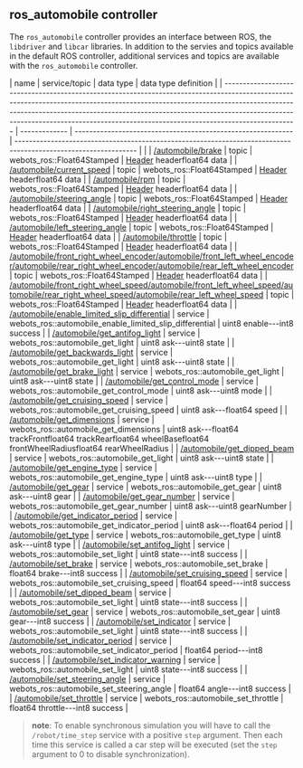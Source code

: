 ## ros_automobile controller

The `ros_automobile` controller provides an interface between ROS, the
`libdriver` and `libcar` libraries. In addition to the servies and topics
available in the default ROS controller, additional services and topics are
available with the `ros_automobile` controller.

| name                                                                                                                                                                                                                                                                                                                                         | service/topic | data type                                                    | data type definition                                                                                            |
| -------------------------------------------------------------------------------------------------------------------------------------------------------------------------------------------------------------------------------------------------------------------------------------------------------------------------------------------- | ------------- | ------------------------------------------------------------ | --------------------------------------------------------------------------------------------------------------- |  |
| [/automobile/brake](driver-library.md#wbu_driver_set_brake)                                                                                                                                                                                                                                                                                  | topic         | webots\_ros::Float64Stamped                                  | [Header](http://docs.ros.org/api/std_msgs/html/msg/Header.html) headerfloat64 data                              |
| [/automobile/current\_speed](driver-library.md#wbu_driver_get_current_speed)                                                                                                                                                                                                                                                                 | topic         | webots\_ros::Float64Stamped                                  | [Header](http://docs.ros.org/api/std_msgs/html/msg/Header.html) headerfloat64 data                              |
| [/automobile/rpm](driver-library.md#wbu_driver_get_rpm)                                                                                                                                                                                                                                                                                      | topic         | webots\_ros::Float64Stamped                                  | [Header](http://docs.ros.org/api/std_msgs/html/msg/Header.html) headerfloat64 data                              |
| [/automobile/steering\_angle](driver-library.md#wbu_driver_set_steering_angle)                                                                                                                                                                                                                                                               | topic         | webots\_ros::Float64Stamped                                  | [Header](http://docs.ros.org/api/std_msgs/html/msg/Header.html) headerfloat64 data                              |
| [/automobile/right\_steering\_angle](car-library.md#wbu_car_get_right_steering_angle)                                                                                                                                                                                                                                                        | topic         | webots\_ros::Float64Stamped                                  | [Header](http://docs.ros.org/api/std_msgs/html/msg/Header.html) headerfloat64 data                              |
| [/automobile/left\_steering\_angle](car-library.md#wbu_car_get_right_steering_angle)                                                                                                                                                                                                                                                         | topic         | webots\_ros::Float64Stamped                                  | [Header](http://docs.ros.org/api/std_msgs/html/msg/Header.html) headerfloat64 data                              |
| [/automobile/throttle](driver-library.md#wbu_driver_set_throttle)                                                                                                                                                                                                                                                                            | topic         | webots\_ros::Float64Stamped                                  | [Header](http://docs.ros.org/api/std_msgs/html/msg/Header.html) headerfloat64 data                              |
| [/automobile/front\_right\_wheel\_encoder](car-library.md#wbu_car_get_wheel_encoder)[/automobile/front\_left\_wheel\_encoder](car-library.md#wbu_car_get_wheel_encoder)[/automobile/rear\_right\_wheel\_encoder](car-library.md#wbu_car_get_wheel_encoder)[/automobile/rear\_left\_wheel\_encoder](car-library.md#wbu_car_get_wheel_encoder) | topic         | webots\_ros::Float64Stamped                                  | [Header](http://docs.ros.org/api/std_msgs/html/msg/Header.html) headerfloat64 data                              |
| [/automobile/front\_right\_wheel\_speed](car-library.md#wbu_car_get_wheel_encoder)[/automobile/front\_left\_wheel\_speed](car-library.md#wbu_car_get_wheel_encoder)[/automobile/rear\_right\_wheel\_speed](car-library.md#wbu_car_get_wheel_encoder)[/automobile/rear\_left\_wheel\_speed](car-library.md#wbu_car_get_wheel_encoder)         | topic         | webots\_ros::Float64Stamped                                  | [Header](http://docs.ros.org/api/std_msgs/html/msg/Header.html) headerfloat64 data                              |
| [/automobile/enable\_limited\_slip\_differential](car-library.md#wbu_car_enable_limited_slip_differential)                                                                                                                                                                                                                                   | service       | webots\_ros::automobile\_enable\_limited\_slip\_differential | uint8 enable---int8 success                                                                                     |
| [/automobile/get\_antifog\_light](driver-library.md#wbu_driver_set_dipped_beams)                                                                                                                                                                                                                                                             | service       | webots\_ros::automobile\_get\_light                          | uint8 ask---uint8 state                                                                                         |
| [/automobile/get\_backwards\_light](car-library.md#wbu_car_get_backwards_lights)                                                                                                                                                                                                                                                             | service       | webots\_ros::automobile\_get\_light                          | uint8 ask---uint8 state                                                                                         |
| [/automobile/get\_brake\_light](car-library.md#wbu_car_get_backwards_lights)                                                                                                                                                                                                                                                                 | service       | webots\_ros::automobile\_get\_light                          | uint8 ask---uint8 state                                                                                         |
| [/automobile/get\_control\_mode](driver-library.md#wbu_driver_get_control_mode)                                                                                                                                                                                                                                                              | service       | webots\_ros::automobile\_get\_control\_mode                  | uint8 ask---uint8 mode                                                                                          |
| [/automobile/get\_cruising\_speed](driver-library.md#wbu_driver_set_cruising_speed)                                                                                                                                                                                                                                                          | service       | webots\_ros::automobile\_get\_cruising\_speed                | uint8 ask---float64 speed                                                                                       |
| [/automobile/get\_dimensions](car-library.md#wbu_car_get_track_front)                                                                                                                                                                                                                                                                        | service       | webots\_ros::automobile\_get\_dimensions                     | uint8 ask---float64 trackFrontfloat64 trackRearfloat64 wheelBasefloat64 frontWheelRadiusfloat64 rearWheelRadius |
| [/automobile/get\_dipped\_beam](driver-library.md#wbu_driver_set_dipped_beams)                                                                                                                                                                                                                                                               | service       | webots\_ros::automobile\_get\_light                          | uint8 ask---uint8 state                                                                                         |
| [/automobile/get\_engine\_type](car-library.md#wbu_car_get_type)                                                                                                                                                                                                                                                                             | service       | webots\_ros::automobile\_get\_engine\_type                   | uint8 ask---uint8 type                                                                                          |
| [/automobile/get\_gear](driver-library.md#wbu_driver_set_gear)                                                                                                                                                                                                                                                                               | service       | webots\_ros::automobile\_get\_gear                           | uint8 ask---uint8 gear                                                                                          |
| [/automobile/get\_gear\_number](driver-library.md#wbu_driver_set_gear)                                                                                                                                                                                                                                                                       | service       | webots\_ros::automobile\_get\_gear\_number                   | uint8 ask---uint8 gearNumber                                                                                    |
| [/automobile/get\_indicator\_period](car-library.md#wbu_car_set_indicator_period)                                                                                                                                                                                                                                                            | service       | webots\_ros::automobile\_get\_indicator\_period              | uint8 ask---float64 period                                                                                      |
| [/automobile/get\_type](car-library.md#wbu_car_get_type)                                                                                                                                                                                                                                                                                     | service       | webots\_ros::automobile\_get\_type                           | uint8 ask---uint8 type                                                                                          |
| [/automobile/set\_antifog\_light](driver-library.md#wbu_driver_set_dipped_beams)                                                                                                                                                                                                                                                             | service       | webots\_ros::automobile\_set\_light                          | uint8 state---int8 success                                                                                      |
| [/automobile/set\_brake](driver-library.md#wbu_driver_set_brake)                                                                                                                                                                                                                                                                             | service       | webots\_ros::automobile\_set\_brake                          | float64 brake---int8 success                                                                                    |
| [/automobile/set\_cruising\_speed](driver-library.md#wbu_driver_set_cruising_speed)                                                                                                                                                                                                                                                          | service       | webots\_ros::automobile\_set\_cruising\_speed                | float64 speed---int8 success                                                                                    |
| [/automobile/set\_dipped\_beam](driver-library.md#wbu_driver_set_dipped_beams)                                                                                                                                                                                                                                                               | service       | webots\_ros::automobile\_set\_light                          | uint8 state---int8 success                                                                                      |
| [/automobile/set\_gear](driver-library.md#wbu_driver_set_gear)                                                                                                                                                                                                                                                                               | service       | webots\_ros::automobile\_set\_gear                           | uint8 gear---int8 success                                                                                       |
| [/automobile/set\_indicator](driver-library.md#wbu_driver_set_indicator)                                                                                                                                                                                                                                                                     | service       | webots\_ros::automobile\_set\_light                          | uint8 state---int8 success                                                                                      |
| [/automobile/set\_indicator\_period](car-library.md#wbu_car_set_indicator_period)                                                                                                                                                                                                                                                            | service       | webots\_ros::automobile\_set\_indicator\_period              | float64 period---int8 success                                                                                   |
| [/automobile/set\_indicator\_warning](driver-library.md#wbu_driver_set_indicator)                                                                                                                                                                                                                                                            | service       | webots\_ros::automobile\_set\_light                          | uint8 state---int8 success                                                                                      |
| [/automobile/set\_steering\_angle](driver-library.md#wbu_driver_set_steering_angle)                                                                                                                                                                                                                                                          | service       | webots\_ros::automobile\_set\_steering\_angle                | float64 angle---int8 success                                                                                    |
| [/automobile/set\_throttle](driver-library.md#wbu_driver_set_throttle)                                                                                                                                                                                                                                                                       | service       | webots\_ros::automobile\_set\_throttle                       | float64 throttle---int8 success                                                                                 |

> **note**:
To enable synchronous simulation you will have to call the `/robot/time_step`
service with a positive `step` argument. Then each time this service is called a
car step will be executed (set the `step` argument to 0 to disable
synchronization).

